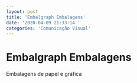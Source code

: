 ```yaml
---
layout: post
title: 'Embalgraph Embalagens'
date: '2020-04-09 21:33:14 '
categories: 'Comunicação Visual'
---
```


# Embalgraph Embalagens

Embalagens de papel e gráfica
